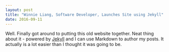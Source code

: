 ```yaml
---
layout: post
title: "Winnie Liang, Software Developer, Launches Site using Jekyll"
date: 2016-09-11
---
```


Well. Finally got around to putting this old website together. Neat thing about it - powered by [Jekyll](http://jekyllrb.com) and I can use Markdown to author my posts. It actually is a lot easier than I thought it was going to be.
